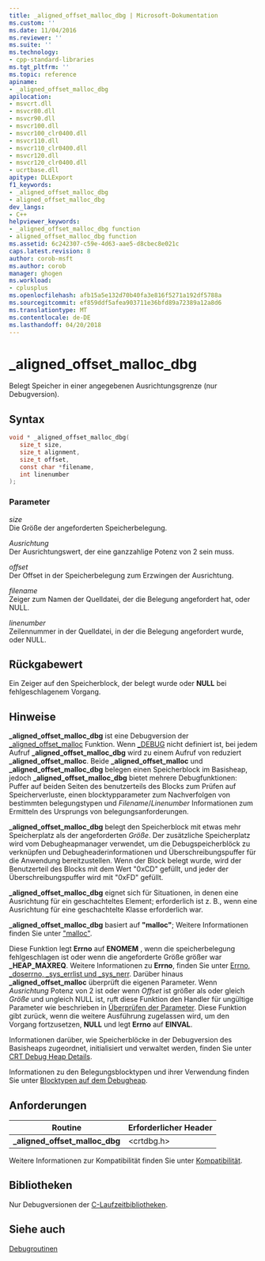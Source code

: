 ```yaml
---
title: _aligned_offset_malloc_dbg | Microsoft-Dokumentation
ms.custom: ''
ms.date: 11/04/2016
ms.reviewer: ''
ms.suite: ''
ms.technology:
- cpp-standard-libraries
ms.tgt_pltfrm: ''
ms.topic: reference
apiname:
- _aligned_offset_malloc_dbg
apilocation:
- msvcrt.dll
- msvcr80.dll
- msvcr90.dll
- msvcr100.dll
- msvcr100_clr0400.dll
- msvcr110.dll
- msvcr110_clr0400.dll
- msvcr120.dll
- msvcr120_clr0400.dll
- ucrtbase.dll
apitype: DLLExport
f1_keywords:
- _aligned_offset_malloc_dbg
- aligned_offset_malloc_dbg
dev_langs:
- C++
helpviewer_keywords:
- _aligned_offset_malloc_dbg function
- aligned_offset_malloc_dbg function
ms.assetid: 6c242307-c59e-4d63-aae5-d8cbec8e021c
caps.latest.revision: 8
author: corob-msft
ms.author: corob
manager: ghogen
ms.workload:
- cplusplus
ms.openlocfilehash: afb15a5e132d70b40fa3e816f5271a192df5788a
ms.sourcegitcommit: ef859ddf5afea903711e36bfd89a72389a12a8d6
ms.translationtype: MT
ms.contentlocale: de-DE
ms.lasthandoff: 04/20/2018
---
```

# <a name="alignedoffsetmallocdbg"></a>_aligned_offset_malloc_dbg

Belegt Speicher in einer angegebenen Ausrichtungsgrenze (nur Debugversion).

## <a name="syntax"></a>Syntax

```C
void * _aligned_offset_malloc_dbg(
   size_t size,
   size_t alignment,
   size_t offset,
   const char *filename,
   int linenumber
);
```

### <a name="parameters"></a>Parameter

*size*<br/>
Die Größe der angeforderten Speicherbelegung.

*Ausrichtung*<br/>
Der Ausrichtungswert, der eine ganzzahlige Potenz von 2 sein muss.

*offset*<br/>
Der Offset in der Speicherbelegung zum Erzwingen der Ausrichtung.

*filename*<br/>
Zeiger zum Namen der Quelldatei, der die Belegung angefordert hat, oder NULL.

*linenumber*<br/>
Zeilennummer in der Quelldatei, in der die Belegung angefordert wurde, oder NULL.

## <a name="return-value"></a>Rückgabewert

Ein Zeiger auf den Speicherblock, der belegt wurde oder **NULL** bei fehlgeschlagenem Vorgang.

## <a name="remarks"></a>Hinweise

**_aligned_offset_malloc_dbg** ist eine Debugversion der [_aligned_offset_malloc](aligned-offset-malloc.md) Funktion. Wenn [_DEBUG](../../c-runtime-library/debug.md) nicht definiert ist, bei jedem Aufruf **_aligned_offset_malloc_dbg** wird zu einem Aufruf von reduziert **_aligned_offset_malloc**. Beide **_aligned_offset_malloc** und **_aligned_offset_malloc_dbg** belegen einen Speicherblock im Basisheap, jedoch **_aligned_offset_malloc_dbg** bietet mehrere Debugfunktionen: Puffer auf beiden Seiten des benutzerteils des Blocks zum Prüfen auf Speicherverluste, einen blocktypparameter zum Nachverfolgen von bestimmten belegungstypen und *Filename*/*Linenumber* Informationen zum Ermitteln des Ursprungs von belegungsanforderungen.

**_aligned_offset_malloc_dbg** belegt den Speicherblock mit etwas mehr Speicherplatz als der angeforderten *Größe*. Der zusätzliche Speicherplatz wird vom Debugheapmanager verwendet, um die Debugspeicherblöck zu verknüpfen und Debugheaderinformationen und Überschreibungspuffer für die Anwendung bereitzustellen. Wenn der Block belegt wurde, wird der Benutzerteil des Blocks mit dem Wert "0xCD" gefüllt, und jeder der Überschreibungspuffer wird mit "0xFD" gefüllt.

**_aligned_offset_malloc_dbg** eignet sich für Situationen, in denen eine Ausrichtung für ein geschachteltes Element; erforderlich ist z. B., wenn eine Ausrichtung für eine geschachtelte Klasse erforderlich war.

**_aligned_offset_malloc_dbg** basiert auf **"malloc"**; Weitere Informationen finden Sie unter ["malloc"](malloc.md).

Diese Funktion legt **Errno** auf **ENOMEM** , wenn die speicherbelegung fehlgeschlagen ist oder wenn die angeforderte Größe größer war **_HEAP_MAXREQ**. Weitere Informationen zu **Errno**, finden Sie unter [Errno, _doserrno, _sys_errlist und _sys_nerr](../../c-runtime-library/errno-doserrno-sys-errlist-and-sys-nerr.md). Darüber hinaus **_aligned_offset_malloc** überprüft die eigenen Parameter. Wenn *Ausrichtung* Potenz von 2 ist oder wenn *Offset* ist größer als oder gleich *Größe* und ungleich NULL ist, ruft diese Funktion den Handler für ungültige Parameter wie beschrieben in [ Überprüfen der Parameter](../../c-runtime-library/parameter-validation.md). Diese Funktion gibt zurück, wenn die weitere Ausführung zugelassen wird, um den Vorgang fortzusetzen, **NULL** und legt **Errno** auf **EINVAL**.

Informationen darüber, wie Speicherblöcke in der Debugversion des Basisheaps zugeordnet, initialisiert und verwaltet werden, finden Sie unter [CRT Debug Heap Details](/visualstudio/debugger/crt-debug-heap-details).

Informationen zu den Belegungsblocktypen und ihrer Verwendung finden Sie unter [Blocktypen auf dem Debugheap](/visualstudio/debugger/crt-debug-heap-details).

## <a name="requirements"></a>Anforderungen

|Routine|Erforderlicher Header|
|-------------|---------------------|
|**_aligned_offset_malloc_dbg**|\<crtdbg.h>|

Weitere Informationen zur Kompatibilität finden Sie unter [Kompatibilität](../../c-runtime-library/compatibility.md).

## <a name="libraries"></a>Bibliotheken

Nur Debugversionen der [C-Laufzeitbibliotheken](../../c-runtime-library/crt-library-features.md).

## <a name="see-also"></a>Siehe auch

[Debugroutinen](../../c-runtime-library/debug-routines.md)<br/>

